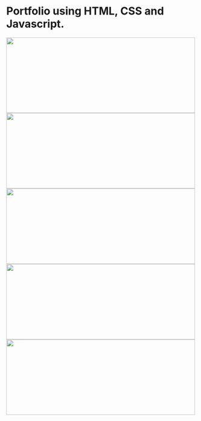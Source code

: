 # Portfolio using HTML, CSS and Javascript.


<img src="https://user-images.githubusercontent.com/71315238/103872218-1afd9200-50f4-11eb-8658-4e95415e782d.png" width="500" height="200" /> <img src="https://user-images.githubusercontent.com/71315238/103872268-2f418f00-50f4-11eb-88d5-83186b96973f.png" width="500" height="200" /> 
<img src="https://user-images.githubusercontent.com/71315238/103872389-5ac47980-50f4-11eb-9f7c-0394ffa3d502.png" width="500" height="200" /> <img src="https://user-images.githubusercontent.com/71315238/103872438-6dd74980-50f4-11eb-85ad-f9987d489674.png" width="500" height="200" />
<img src="https://user-images.githubusercontent.com/71315238/103872591-a1b26f00-50f4-11eb-80ed-b5d65986fc56.png" width="500" height="200" />
